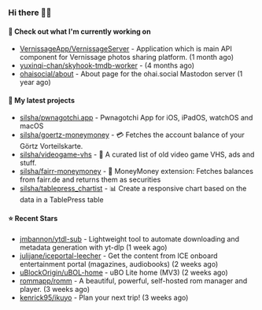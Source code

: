 ### Hi there 🦊👋

#### 👷 Check out what I'm currently working on

- [VernissageApp/VernissageServer](https://github.com/VernissageApp/VernissageServer) - Application which is main API component for Vernissage photos sharing platform. (1 month ago)
- [yuxinqi-chan/skyhook-tmdb-worker](https://github.com/yuxinqi-chan/skyhook-tmdb-worker) -  (4 months ago)
- [ohaisocial/about](https://github.com/ohaisocial/about) - About page for the ohai.social Mastodon server (1 year ago)

#### 🌱 My latest projects

- [silsha/pwnagotchi.app](https://github.com/silsha/pwnagotchi.app) - Pwnagotchi App for iOS, iPadOS, watchOS and macOS
- [silsha/goertz-moneymoney](https://github.com/silsha/goertz-moneymoney) - 💳 Fetches the account balance of your Görtz Vorteilskarte.
- [silsha/videogame-vhs](https://github.com/silsha/videogame-vhs) - 👾 A curated list of old video game VHS, ads and stuff.
- [silsha/fairr-moneymoney](https://github.com/silsha/fairr-moneymoney) - 💸 MoneyMoney extension: Fetches balances from fairr.de and returns them as securities
- [silsha/tablepress_chartist](https://github.com/silsha/tablepress_chartist) - 📊 Create a responsive chart based on the data in a TablePress table

#### ⭐ Recent Stars

- [jmbannon/ytdl-sub](https://github.com/jmbannon/ytdl-sub) - Lightweight tool to automate downloading and metadata generation with yt-dlp (1 week ago)
- [julijane/iceportal-leecher](https://github.com/julijane/iceportal-leecher) - Get the content from ICE onboard entertainment portal (magazines, audiobooks) (2 weeks ago)
- [uBlockOrigin/uBOL-home](https://github.com/uBlockOrigin/uBOL-home) - uBO Lite home (MV3) (2 weeks ago)
- [rommapp/romm](https://github.com/rommapp/romm) - A beautiful, powerful, self-hosted rom manager and player. (3 weeks ago)
- [kenrick95/ikuyo](https://github.com/kenrick95/ikuyo) - Plan your next trip! (3 weeks ago)
